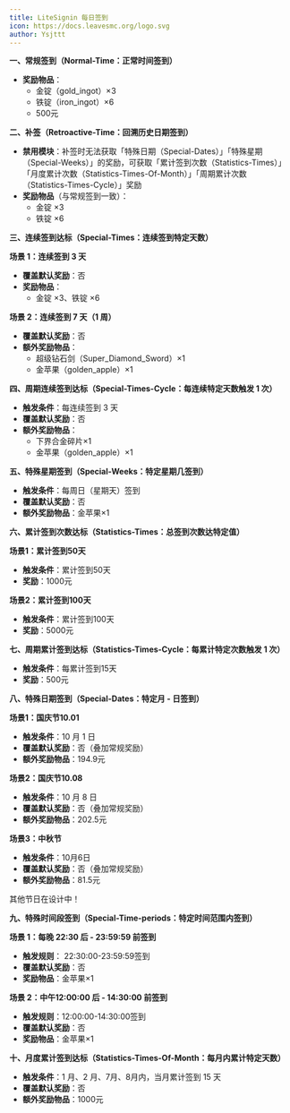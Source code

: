 ```yaml
---
title: LiteSignin 每日签到
icon: https://docs.leavesmc.org/logo.svg
author: Ysjttt
---
```


**一、常规签到（Normal-Time：正常时间签到）**

* **奖励物品**：
  + 金锭（gold\_ingot）×3
  + 铁锭（iron\_ingot）×6
  + 500元

**二、补签（Retroactive-Time：回溯历史日期签到）**

* **禁用模块**：补签时无法获取「特殊日期（Special-Dates）」「特殊星期（Special-Weeks）」的奖励，可获取「累计签到次数（Statistics-Times）」「月度累计次数（Statistics-Times-Of-Month）」「周期累计次数（Statistics-Times-Cycle）」奖励
* **奖励物品**（与常规签到一致）：
  + 金锭 ×3
  + 铁锭 ×6

**三、连续签到达标（Special-Times：连续签到特定天数）**

**场景 1：连续签到 3 天**

* **覆盖默认奖励**：否
* **奖励物品**：
  + 金锭 ×3、铁锭 ×6

**场景 2：连续签到 7 天（1 周）**

* **覆盖默认奖励**：否
* **额外奖励物品**：
  + 超级钻石剑（Super\_Diamond\_Sword）×1
  + 金苹果（golden\_apple）×1

**四、周期连续签到达标（Special-Times-Cycle：每连续特定天数触发 1 次）**

* **触发条件**：每连续签到 3 天
* **覆盖默认奖励**：否
* **额外奖励物品**：
  + 下界合金碎片×1
  + 金苹果（golden\_apple）×1

**五、特殊星期签到（Special-Weeks：特定星期几签到）**

* **触发条件**：每周日（星期天）签到
* **覆盖默认奖励**：否
* **额外奖励物品**：金苹果×1

**六、累计签到次数达标（Statistics-Times：总签到次数达特定值）**

**场景1：累计签到50天**

* **触发条件**：累计签到50天
* **奖励**：1000元

**场景2：累计签到100天**

* **触发条件**：累计签到100天
* **奖励**：5000元

**七、周期累计签到达标（Statistics-Times-Cycle：每累计特定次数触发 1 次）**

* **触发条件**：每累计签到15天
* **奖励**：500元

**八、特殊日期签到（Special-Dates：特定月 - 日签到）**

**场景1：国庆节10.01**

* **触发条件**：10 月 1 日
* **覆盖默认奖励**：否（叠加常规奖励）
* **额外奖励物品**：194.9元

**场景2：国庆节10.08**

* **触发条件**：10 月 8 日
* **覆盖默认奖励**：否（叠加常规奖励）
* **额外奖励物品**：202.5元

**场景3：中秋节**

* **触发条件**：10月6日
* **覆盖默认奖励**：否（叠加常规奖励）
* **额外奖励物品**：81.5元

其他节日在设计中！

**九、特殊时间段签到（Special-Time-periods：特定时间范围内签到）**

**场景 1：每晚 22:30 后 - 23:59:59 前签到**

* **触发规则**： 22:30:00-23:59:59签到
* **覆盖默认奖励**：否
* **奖励物品**：金苹果×1

**场景 2：中午12:00:00 后 - 14:30:00 前签到**

* **触发规则**：12:00:00-14:30:00签到
* **覆盖默认奖励**：否
* **奖励物品**：金苹果×1

**十、月度累计签到达标（Statistics-Times-Of-Month：每月内累计特定天数）**

* **触发条件**：1 月、2 月、7月、8月内，当月累计签到 15 天
* **覆盖默认奖励**：否
* **额外奖励物品**：1000元